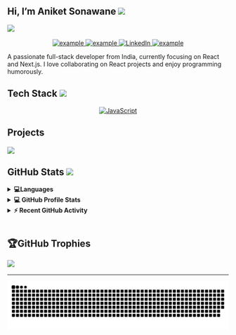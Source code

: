 ## Hi, I’m Aniket Sonawane <img src="https://raw.githubusercontent.com/MartinHeinz/MartinHeinz/master/wave.gif" width=30px>

<p>
  <img src="https://readme-typing-svg.herokuapp.com?&font=IBM+Plex+Sans&color=abcdef&size=20&lines=Welcome+to+my+GitHub+Profile!;I'm+a+Programmer;I'm+a+Web+Developer;I'm+a++Computer+Science+Undergraduate" />
</p>

<p align="center">
  <a href="https://aniket2002s.github.io/Portfolio/" target="_blank">
    <img src="https://img.shields.io/badge/My_Website-000000?style=for-the-badge&logo=Microsoft-edge&logoColor=white" alt="example"/>
  </a>
  <a href="mailto:aniketsonawane4590@gmail.com?subject=Feedback%20From%20Github&body=Hello," target="_blank">
    <img src="https://img.shields.io/badge/Gmail-D14836?style=for-the-badge&logo=gmail&logoColor=white" alt="example"/>
  </a>
  <a href="https://www.linkedin.com/in/aniketsonawane2002" target="_blank">
    <img alt="LinkedIn" src="https://img.shields.io/badge/LinkedIn-0077B5?style=for-the-badge&logo=linkedin&logoColor=white">
  </a>
  <a href="https://twitter.com/aniket2002s" target="_blank">
    <img src="https://img.shields.io/badge/Twitter-1DA1F2.svg?style=for-the-badge&logo=twitter&logoColor=white" alt="example"/>
  </a>
</p>

<p >A passionate full-stack developer from India, currently focusing on React and Next.js. I love collaborating on React projects and enjoy programming humorously.</p>

## Tech Stack <img src="https://media2.giphy.com/media/QssGEmpkyEOhBCb7e1/giphy.gif?cid=ecf05e47a0n3gi1bfqntqmob8g9aid1oyj2wr3ds3mg700bl&rid=giphy.gif" width=32px>

<p align="center">
  <a href="https://www.javascript.com/" target="_blank">
    <img alt="JavaScript" src="https://img.shields.io/badge/JavaScript-F7DF1E?style=for-the-badge&logo=javascript&logoColor=black">
  </a>
  <!-- Add other tech stack badges as needed -->
</p>

## Projects

<a href="https://github.com/Aniket2002S/food-ordering-system">
  <img align="center" src="https://github-readme-stats.vercel.app/api/pin/?username=Aniket2002S&repo=food-ordering-system&theme=highcontrast" />
</a>

<!-- Add other project badges as needed -->

## GitHub Stats <img src="https://i.pinimg.com/originals/65/c4/f4/65c4f452571be1261e9c623f7da488ac.gif" width=35px>

<details>
  <summary><b>💻Languages</b></summary>
  <br/>
  <p align="center">
    <img src="https://github-readme-stats.vercel.app/api/top-langs?username=Aniket2002S&show_icons=true&locale=en&layout=compact&theme=merko" alt="Aniket2002S" height="192px"/>
  </p>
</details>

<details>
  <summary><b>💻 GitHub Profile Stats</b></summary>
  <br/>
  <p align="center">
    <a href="https://github.com/anuraghazra/github-readme-stats"><img alt="Aniket's Github Stats" src="https://github-readme-stats.vercel.app/api?username=Aniket2002S&show_icons=true&count_private=true&theme=merko" height="192px"/></a>
  </p>
</details>

<details>
  <summary><b>⚡ Recent GitHub Activity</b></summary>
  <br/>
  <a href="https://github.com/Aniket2002S"><img alt="Aniket Activity Graph" src="https://github-readme-activity-graph.vercel.app/graph?username=Aniket2002S&theme=merko" /></a>
  <br/>
</details>

<br/>

## 🏆GitHub Trophies
![](https://github-profile-trophy.vercel.app/?username=Aniket2002S&theme=monokai&no-frame=false&no-bg=false&margin-w=4)

----

<p align="center">
  <img  src="https://raw.githubusercontent.com/Elanza-48/Elanza-48/main/resources/img/github-contribution-grid-snake.svg" alt="example" />
</p>
